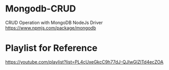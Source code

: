 # Mongodb-CRUD
CRUD Operation with MongoDB NodeJs Driver 
<br>
https://www.npmjs.com/package/mongodb

# Playlist for Reference
https://youtube.com/playlist?list=PL4cUxeGkcC9h77dJ-QJlwGlZlTd4ecZOA

